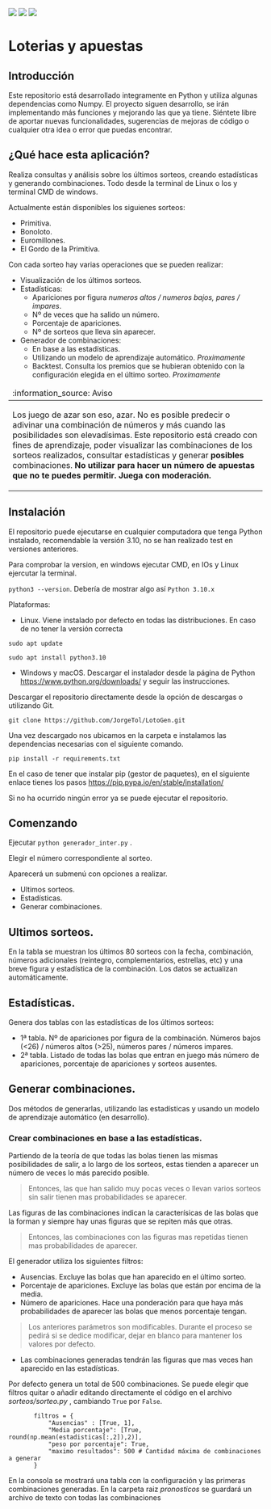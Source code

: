 <p align="left">
   <img src="https://img.shields.io/badge/STATUS-EN%20DESAROLLO-green?style=plastic&logo=appveyor">
   <img src="https://img.shields.io/badge/PYTHON-3.10-blue?style=plastic&logo=appveyor">
   <img src="https://img.shields.io/badge/Platform-win | ios | linux-grey?style=plastic&logo=appveyor">
</p>

# Loterias y apuestas

## Introducción
Este repositorio está desarrollado integramente en Python y utiliza algunas dependencias como Numpy. El proyecto siguen desarrollo, se irán implementando más funciones y mejorando las que ya tiene.
Siéntete libre de aportar nuevas funcionalidades, sugerencias de mejoras de código o cualquier otra idea o error que puedas encontrar.

## ¿Qué hace esta aplicación?
Realiza consultas y análisis sobre los últimos sorteos, creando estadísticas y generando combinaciones. Todo desde la terminal de Linux o Ios y terminal CMD de windows.

Actualmente están disponibles los siguienes sorteos:
- Primitiva.
- Bonoloto.
- Euromillones.
- El Gordo de la Primitiva.

Con cada sorteo hay varias operaciones que se pueden realizar:
- Visualización de los últimos sorteos.
- Estadísticas:
    * Apariciones por figura *numeros altos / numeros bajos, pares / impares*.
    * Nº de veces que ha salido un número.
    * Porcentaje de apariciones.
    * Nº de sorteos que lleva sin aparecer.
- Generador de combinaciones:
    * En base a las estadísticas.
    * Utilizando un modelo de aprendizaje automático. *Proximamente*
    * Backtest. Consulta los premios que se hubieran obtenido con la configuración elegida en el último sorteo. *Proximamente*

<table>
  <thead>
    <tr>
      <td align="left">
        :information_source: Aviso
      </td>
    </tr>
  </thead>

  <tbody>
    <tr>
      <td>
        <p>Los juego de azar son eso, azar. No es posible predecir o adivinar una combinación de números y más cuando las posibilidades son elevadísimas.
        Este repositorio está creado con fines de aprendizaje, poder visualizar las combinaciones de los sorteos realizados, consultar estadísticas y generar <b>posibles</b> combinaciones. <b>No utilizar para hacer un número de apuestas que no te puedes permitir. Juega con moderación.</b>
    </tr>
  </tbody>
</table>

## Instalación
El repositorio puede ejecutarse en cualquier computadora que tenga Python instalado, recomendable la versión 3.10, no se han realizado test en versiones anteriores.

Para comprobar la version, en windows ejecutar CMD, en IOs y Linux ejercutar la terminal.

```python3 --version```. Debería de mostrar algo así ```Python 3.10.x```

Plataformas:
- Linux. Viene instalado por defecto en todas las distribuciones. En caso de no tener la versión correcta

```sudo apt update```

```sudo apt install python3.10```

- Windows y macOS. Descargar el instalador desde la página de Python https://www.python.org/downloads/ y seguir las instrucciones.

Descargar el repositorio directamente desde la opción de descargas o utilizando Git.

```git clone https://github.com/JorgeTol/LotoGen.git```

Una vez descargado nos ubicamos en la carpeta e instalamos las dependencias necesarias con el siguiente comando.

```pip install -r requirements.txt```

En el caso de tener que instalar pip (gestor de paquetes), en el siguiente enlace tienes los pasos https://pip.pypa.io/en/stable/installation/

Si no ha ocurrido ningún error ya se puede ejecutar el repositorio.

## Comenzando

Ejecutar ```python generador_inter.py``` . 

Elegir el número correspondiente al sorteo. 

Aparecerá un submenú con opciones a realizar.

- Ultimos sorteos.
- Estadísticas.
- Generar combinaciones.

## Ultimos sorteos.

En la tabla se muestran los últimos 80 sorteos con la fecha, combinación, números adicionales (reintegro, complementarios, estrellas, etc) y una breve figura y estadística de la combinación. Los datos se actualizan automáticamente.

## Estadísticas.

Genera dos tablas con las estadísticas de los últimos sorteos:

- 1ª tabla. Nº de apariciones por figura de la combinación. Números bajos (<26) / números altos (>25), números pares / números impares.
- 2ª tabla. Listado de todas las bolas que entran en juego más número de apariciones, porcentaje de apariciones y sorteos ausentes.

## Generar combinaciones.

Dos métodos de generarlas, utilizando las estadísticas y usando un modelo de aprendizaje automático (en desarrollo).

### Crear combinaciones en base a las estadísticas.

Partiendo de la teoría de que todas las bolas tienen las mismas posibilidades de salir, a lo largo de los sorteos, estas tienden a aparecer un número de veces lo más parecido posible. 

> Entonces, las que han salido muy pocas veces o llevan varios sorteos sin salir tienen mas probabilidades se aparecer.

Las figuras de las combinaciones indican la caracterísicas de las bolas que la forman y siempre hay unas figuras que se repiten más que otras.

> Entonces, las combinaciones con las figuras mas repetidas tienen mas probabilidades de aparecer.

El generador utiliza los siguientes filtros:
 - Ausencias. Excluye las bolas que han aparecido en el último sorteo. 
 - Porcentaje de apariciones. Excluye las bolas que están por encima de la media.
 - Número de apariciones. Hace una ponderación para que haya más probabilidades de aparecer las bolas que menos porcentaje tengan.
 
 > Los anteriores parámetros son modificables. Durante el proceso se pedirá si se dedice modificar, dejar en blanco para mantener los valores por defecto.
 
 - Las combinaciones generadas tendrán las figuras que mas veces han aparecido en las estadísticas.
 
 Por defecto genera un total de 500 combinaciones. Se puede elegir que filtros quitar o añadir editando directamente el código en el archivo *sorteos/sorteo.py* , cambiando ```True``` por ```False```.
 
 ``` [Activación / Desactivación, valor de los filtros]
        filtros = {
            "Ausencias" : [True, 1],
            "Media porcentaje": [True, round(np.mean(estadisticas[:,2]),2)],
            "peso por porcentaje": True,
            "maximo resultados": 500 # Cantidad máxima de combinaciones a generar
        } 
 ```
 
 En la consola se mostrará una tabla con la configuración y las primeras combinaciones generadas. En la carpeta raiz *pronosticos* se guardará un archivo de texto con todas las combinaciones



